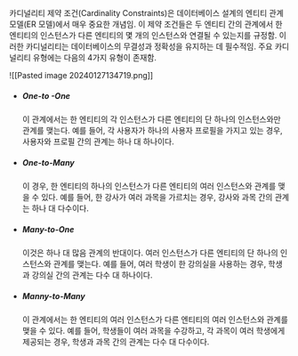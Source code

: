 카디널리티 제약 조건(Cardinality Constraints)은 데이터베이스 설계의 엔티티 관계 모델(ER 모델)에서 매우 중요한 개념임.
이 제약 조건들은 두 엔티티 간의 관계에서 한 엔티티의 인스턴스가 다른 엔티티의 몇 개의 인스턴스와 연결될 수 있는지를 규정함.
이러한 카디널리티는 데이터베이스의 무결성과 정확성을 유지하는 데 필수적임. 주요 카디널리티 유형에는 다음의 4가지 유형이 존재함.

![[Pasted image 20240127134719.png]]
- ##### One-to -One
	이 관계에서는 한 엔티티의 각 인스턴스가 다른 엔티티의 단 하나의 인스턴스와만 관계를 맺는다. 예를 들어, 각 사용자가 하나의 사용자 프로필을 가지고 있는 경우, 사용자와 프로필 간의 관계는 하나 대 하나이다.
- ##### One-to-Many
	이 경우, 한 엔티티의 하나의 인스턴스가 다른 엔티티의 여러 인스턴스와 관계를 맺을 수 있다. 예를 들어, 한 강사가 여러 과목을 가르치는 경우, 강사와 과목 간의 관계는 하나 대 다수이다.
- ##### Many-to-One
	이것은 하나 대 많음 관계의 반대이다. 여러 인스턴스가 다른 엔티티의 단 하나의 인스턴스와 관계를 맺는다. 예를 들어, 여러 학생이 한 강의실을 사용하는 경우, 학생과 강의실 간의 관계는 다수 대 하나이다.
- ##### Manny-to-Many
	이 관계에서는 한 엔티티의 여러 인스턴스가 다른 엔티티의 여러 인스턴스와 관계를 맺을 수 있다. 예를 들어, 학생들이 여러 과목을 수강하고, 각 과목이 여러 학생에게 제공되는 경우, 학생과 과목 간의 관계는 다수 대 다수이다.